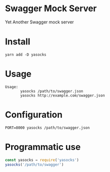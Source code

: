 # Swagger Mock Server

Yet Another Swagger mock server

# Install

```
yarn add -D yasocks
```

# Usage

```
Usage:
       yasocks /path/to/swagger.json
       yasocks http://example.com/swagger.json
```

# Configuration

```
PORT=8000 yasocks /path/to/swagger.json
```

# Programmatic use

```js
const yasocks = require('yasocks')
yasocks('/path/to/swagger')
```
